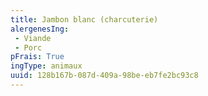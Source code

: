 ```yaml
---
title: Jambon blanc (charcuterie)
alergenesIng:
 - Viande
 - Porc
pFrais: True
ingType: animaux
uuid: 128b167b-087d-409a-98be-eb7fe2bc93c8
---
```

